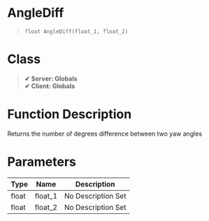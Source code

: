 # AngleDiff
> `float AngleDiff(float_1, float_2)`
# Class
> __✔ Server: Globals__  
> __✔ Client: Globals__  
# Function Description
Returns the number of degrees difference between two yaw angles
# Parameters
Type|Name|Description
--|--|--
float|float_1|No Description Set
float|float_2|No Description Set
